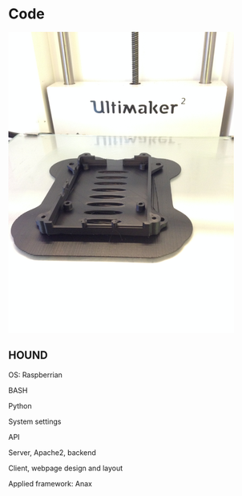 # Code

<img src="../images/3d_back.JPG" width="450">

HOUND
--------------------------
OS: Raspberrian

BASH

Python

System settings

API

Server, Apache2, backend

Client, webpage design and layout

Applied framework: Anax

